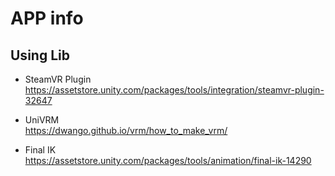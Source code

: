 # APP info

## Using Lib

* SteamVR Plugin  
https://assetstore.unity.com/packages/tools/integration/steamvr-plugin-32647

* UniVRM  
https://dwango.github.io/vrm/how_to_make_vrm/

* Final IK  
https://assetstore.unity.com/packages/tools/animation/final-ik-14290
